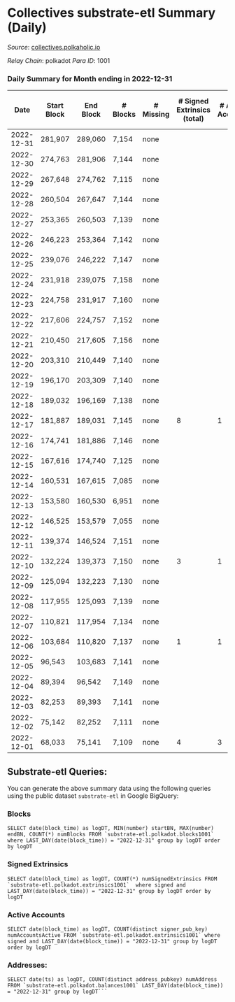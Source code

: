 # Collectives substrate-etl Summary (Daily)

_Source_: [collectives.polkaholic.io](https://collectives.polkaholic.io)

*Relay Chain*: polkadot
*Para ID*: 1001



### Daily Summary for Month ending in 2022-12-31


| Date | Start Block | End Block | # Blocks | # Missing | # Signed Extrinsics (total) | # Active Accounts | # Addresses with Balances | # Events | # Transfers | # XCM Transfers In | # XCM Transfers Out |
| ---- | ----------- | --------- | -------- | --------- | --------------------------- | ----------------- | ------------------------- | -------- | ----------- | ------------------ | ------------------- |
| 2022-12-31 | 281,907 | 289,060 | 7,154 | none  |  |  | 17 | 14,312 |   |   |   |
| 2022-12-30 | 274,763 | 281,906 | 7,144 | none  |  |  |  | 14,292 |   |   |   |
| 2022-12-29 | 267,648 | 274,762 | 7,115 | none  |  |  |  | 14,234 |   |   |   |
| 2022-12-28 | 260,504 | 267,647 | 7,144 | none  |  |  |  | 14,292 |   |   |   |
| 2022-12-27 | 253,365 | 260,503 | 7,139 | none  |  |  |  | 14,282 |   |   |   |
| 2022-12-26 | 246,223 | 253,364 | 7,142 | none  |  |  |  | 14,294 |   | 1 ($13.52) |   |
| 2022-12-25 | 239,076 | 246,222 | 7,147 | none  |  |  |  | 14,298 |   |   |   |
| 2022-12-24 | 231,918 | 239,075 | 7,158 | none  |  |  |  | 14,320 |   |   |   |
| 2022-12-23 | 224,758 | 231,917 | 7,160 | none  |  |  |  | 14,324 |   |   |   |
| 2022-12-22 | 217,606 | 224,757 | 7,152 | none  |  |  |  | 14,308 |   |   |   |
| 2022-12-21 | 210,450 | 217,605 | 7,156 | none  |  |  |  | 14,316 |   |   |   |
| 2022-12-20 | 203,310 | 210,449 | 7,140 | none  |  |  |  | 14,284 |   |   |   |
| 2022-12-19 | 196,170 | 203,309 | 7,140 | none  |  |  |  | 14,284 |   |   |   |
| 2022-12-18 | 189,032 | 196,169 | 7,138 | none  |  |  |  | 14,279 |   |   |   |
| 2022-12-17 | 181,887 | 189,031 | 7,145 | none  | 8 | 1 |  | 14,302 |   |   |   |
| 2022-12-16 | 174,741 | 181,886 | 7,146 | none  |  |  |  | 14,296 |   |   |   |
| 2022-12-15 | 167,616 | 174,740 | 7,125 | none  |  |  |  | 14,254 |   |   |   |
| 2022-12-14 | 160,531 | 167,615 | 7,085 | none  |  |  |  | 14,174 |   |   |   |
| 2022-12-13 | 153,580 | 160,530 | 6,951 | none  |  |  |  | 13,906 |   |   |   |
| 2022-12-12 | 146,525 | 153,579 | 7,055 | none  |  |  |  | 14,114 |   |   |   |
| 2022-12-11 | 139,374 | 146,524 | 7,151 | none  |  |  |  | 14,306 |   |   |   |
| 2022-12-10 | 132,224 | 139,373 | 7,150 | none  | 3 | 1 |  | 14,307 |   |   |   |
| 2022-12-09 | 125,094 | 132,223 | 7,130 | none  |  |  |  | 14,264 |   |   |   |
| 2022-12-08 | 117,955 | 125,093 | 7,139 | none  |  |  |  | 14,282 |   |   |   |
| 2022-12-07 | 110,821 | 117,954 | 7,134 | none  |  |  |  | 14,272 |   |   |   |
| 2022-12-06 | 103,684 | 110,820 | 7,137 | none  | 1 | 1 |  | 14,285 |   | 1 ($6.61) |   |
| 2022-12-05 | 96,543 | 103,683 | 7,141 | none  |  |  |  | 14,286 |   |   |   |
| 2022-12-04 | 89,394 | 96,542 | 7,149 | none  |  |  |  | 14,302 |   |   |   |
| 2022-12-03 | 82,253 | 89,393 | 7,141 | none  |  |  |  | 14,286 |   |   |   |
| 2022-12-02 | 75,142 | 82,252 | 7,111 | none  |  |  |  | 14,226 |   |   |   |
| 2022-12-01 | 68,033 | 75,141 | 7,109 | none  | 4 | 3 |  | 14,254 | 1 ($5.43) | 3 ($44.66) |   |

## Substrate-etl Queries:
You can generate the above summary data using the following queries using the public dataset `substrate-etl` in Google BigQuery:


### Blocks
```
SELECT date(block_time) as logDT, MIN(number) startBN, MAX(number) endBN, COUNT(*) numBlocks FROM `substrate-etl.polkadot.blocks1001`  where LAST_DAY(date(block_time)) = "2022-12-31" group by logDT order by logDT
```


### Signed Extrinsics
```
SELECT date(block_time) as logDT, COUNT(*) numSignedExtrinsics FROM `substrate-etl.polkadot.extrinsics1001`  where signed and LAST_DAY(date(block_time)) = "2022-12-31" group by logDT order by logDT
```


### Active Accounts
```
SELECT date(block_time) as logDT, COUNT(distinct signer_pub_key) numAccountsActive FROM `substrate-etl.polkadot.extrinsics1001` where signed and LAST_DAY(date(block_time)) = "2022-12-31" group by logDT order by logDT
```


### Addresses:
```
SELECT date(ts) as logDT, COUNT(distinct address_pubkey) numAddress FROM `substrate-etl.polkadot.balances1001` LAST_DAY(date(block_time)) = "2022-12-31" group by logDT```

